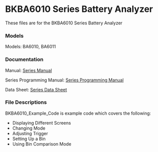 # BKBA6010 Series Battery Analyzer
These files are for the BKBA6010 Series Battery Analyzer
  
### Models
Models: BA6010, BA6011

### Documentation
Manual: [Series Manual](https://bkpmedia.s3.amazonaws.com/downloads/manuals/en-us/BA6010_Series_manual.pdf)

<IF SEPARATE> Series Programming Manual: [Series Programming Manual](https://bkpmedia.s3.amazonaws.com/downloads/programming_manuals/en-us/BA6010_Series_programming_manual.pdf)
  
Data Sheet: [Series Data Sheet](https://bkpmedia.s3.amazonaws.com/downloads/datasheets/en-us/BA6010_Series_datasheet.pdf)

### File Descriptions
BKBA6010_Example_Code is example code which covers the following:
  - Displaying Different Screens
  - Changing Mode
  - Adjusting Trigger
  - Setting Up a Bin
  - Using Bin Comparison Mode
